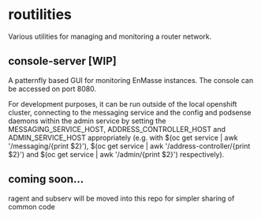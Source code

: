 # routilities

Various utilities for managing and monitoring a router network.

## console-server [WIP]

A patternfly based GUI for monitoring EnMasse instances. The console
can be accessed on port 8080.

For development purposes, it can be run outside of the local openshift
cluster, connecting to the messaging service and the config and
podsense daemons within the admin service by setting the
MESSAGING_SERVICE_HOST, ADDRESS_CONTROLLER_HOST and ADMIN_SERVICE_HOST
appropriately (e.g. with $(oc get service | awk '/messaging/{print
$2}'), $(oc get service | awk '/address-controller/{print $2}') and
$(oc get service | awk '/admin/{print $2}') respectively).

## coming soon...

ragent and subserv will be moved into this repo for simpler sharing of
common code
